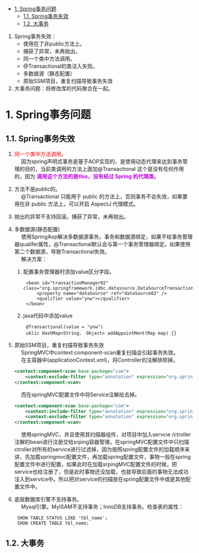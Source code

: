 
<!-- TOC -->

- [1. Spring事务问题](#1-spring事务问题)
    - [1.1. Spring事务失效](#11-spring事务失效)
    - [1.2. 大事务](#12-大事务)

<!-- /TOC -->

1. Spring事务失效：  
    * 使用在了非public方法上。
    * 捕获了异常，未再抛出。
    * 同一个类中方法调用。
    * @Transactional的类注入失败。
    * 多数据源（静态配置）
    * 原始SSM项目，重复扫描导致事务失效  
2. 大事务问题：将修改库的代码聚合在一起。   


# 1. Spring事务问题
## 1.1. Spring事务失效
<!-- 
从源码剖析Spring事务失效问题
https://blog.csdn.net/qq_38826019/article/details/117628192
spring声明式事务底层源码分析+spring事务失效场景总结
https://blog.csdn.net/aaa_bbb_ccc_123_456/article/details/103920130
https://mp.weixin.qq.com/s/kU_sCwnkZvnFpaFesgrrGA
https://mp.weixin.qq.com/s/32TDmCUuYS06lNOAkd60iw

-->
<!-- 

http://events.jianshu.io/p/263689699877
-->

1. <font color = "red">同一个类中方法调用。</font>  
&emsp; 因为spring声明式事务是基于AOP实现的，是使用动态代理来达到事务管理的目的，当前类调用的方法上面加@Transactional 这个是没有任何作用的，因为 **<font color = "clime">调用这个方法的是this，没有经过 Spring 的代理类。</font>**  
2. 方法不是public的。    
&emsp; @Transactional 只能用于 public 的方法上，否则事务不会失效，如果要用在非 public 方法上，可以开启 AspectJ 代理模式。  
3. 抛出的异常不支持回滚。捕获了异常，未再抛出。  
4. 多数据源(静态配置)  
&emsp; 使用SpringAop解决多数据源事务。事务和数据源绑定，如果不给事务管理器qualifer属性，@Transactional默认会与第一个事务管理器绑定。如果使用第二个数据源，导致Transactional失效。  
&emsp; 解决方案：
    1. 配置事务管理器时添加value区分字段。  
            
            <bean id="transactionManager02" class="org.springframework.jdbc.datasource.DataSourceTransactionManager">
                <property name="dataSource" ref="dataSource02" />
                <qualifier value="ynw"></qualifier>
            </bean>
    2. java代码中添加value  

            @Transactional(value = "ynw")
            ublic HashMap<String， Object> addAppointMent(Map map) {}
5. 原始SSM项目，重复扫描导致事务失效  
&emsp; SpringMVC中context:component-scan重复扫描会引起事务失效。  
&emsp; 在主容器中(applicationContext.xml)，将Controller的注解排除掉。  

    ```xml
    <context:component-scan base-package="com">
        <context:exclude-filter type="annotation" expression="org.springframework.stereotype.Controller" />
    </context:component-scan>
    ```

    &emsp; 而在springMVC配置文件中将Service注解给去掉。 

    ```xml
    <context:component-scan base-package="com">
        <context:include-filter type="annotation" expression="org.springframework.stereotype.Controller" />
        <context:exclude-filter type="annotation" expression="org.springframework.stereotype.Service" />
    </context:component-scan>
    ```

    &emsp; 使用springMVC，并且使用其扫描器组件，对项目中加入servcie /ctroller注解的bean进行注册交给srping容器管理，在springMVC配置文件中只扫描ctroller对所有的service进行过滤掉，因为按照spring配置文件的加载顺序来讲，先加载springmvc配置文件，再加载spring配置文件，事物一般在spring配置文件中进行配置，如果此时在加载srpingMVC配置文件的时候，把service也给注册了，但是此时事物还没加载，也就导致后面的事物无法成功注入到service中。所以把对service的扫描放在spring配置文件中或是其他配置文件中。  
6. 底层数据库引擎不支持事务。  
&emsp; Mysql引擎。MyISAM不支持事务；InnoDB支持事务。检查表的属性：  

        SHOW TABLE STATUS LIKE 'tbl_name';
        SHOW CREATE TABLE tbl_name; 



## 1.2. 大事务
<!-- 
https://mp.weixin.qq.com/s/nMAsyH8z7E6XFYiKJTy4Cw
-->
